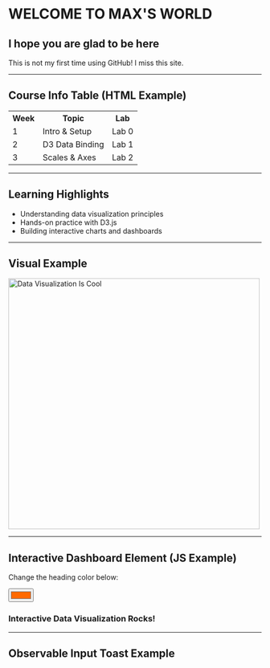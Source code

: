 # WELCOME TO MAX'S WORLD

## I hope you are glad to be here

This is not my first time using GitHub! I miss this site.

---

## Course Info Table (HTML Example)
<table>
  <tr>
    <th>Week</th>
    <th>Topic</th>
    <th>Lab</th>
  </tr>
  <tr>
    <td>1</td>
    <td>Intro & Setup</td>
    <td>Lab 0</td>
  </tr>
  <tr>
    <td>2</td>
    <td>D3 Data Binding</td>
    <td>Lab 1</td>
  </tr>
  <tr>
    <td>3</td>
    <td>Scales & Axes</td>
    <td>Lab 2</td>
  </tr>
</table>

---

## Learning Highlights
<ul>
  <li>Understanding data visualization principles</li>
  <li>Hands-on practice with D3.js</li>
  <li>Building interactive charts and dashboards</li>
</ul>

---

## Visual Example
<img src="https://s3-eu-central-1.amazonaws.com/euc-cdn.freshdesk.com/data/helpdesk/attachments/production/80125162144/original/LYc_NmbLV_lLf-ZQMumImQIfOM1yt5ZhQQ.png?1658772841" alt="Data Visualization Is Cool" width="500"/>

---

## Interactive Dashboard Element (JS Example)
<p>Change the heading color below:</p>

<input type="color" id="colorPicker" value="#ff6900">
<h3 id="demoText">Interactive Data Visualization Rocks!</h3>

<script>
  const picker = document.getElementById('colorPicker');
  const demoText = document.getElementById('demoText');
  picker.addEventListener('input', () => {
    demoText.style.color = picker.value;
  });
</script>

---

## Observable Input Toast Example
<div id="observable-input"></div>
<div id="toast"></div>

<script type="module">
  import * as Inputs from "https://cdn.jsdelivr.net/npm/@observablehq/inputs@0.10/dist/inputs.js";

  const container = document.getElementById("observable-input");
  const toast = document.getElementById("toast");

  const input = Inputs.text({
    label: "Say something:",
    placeholder: "Type and press Enter",
    width: "400px"
  });

  container.appendChild(input);

  input.addEventListener("change", () => {
    showToast(`You typed: ${input.value}`);
    input.value = "";
  });

  function showToast(msg) {
    toast.textContent = msg;
    toast.style.visibility = "visible";
    toast.style.opacity = "1";
    toast.style.position = "fixed";
    toast.style.bottom = "30px";
    toast.style.left = "50%";
    toast.style.transform = "translateX(-50%)";
    toast.style.background = "#ff6900";
    toast.style.color = "#fff";
    toast.style.padding = "10px 20px";
    toast.style.borderRadius = "4px";
    setTimeout(() => {
      toast.style.opacity = "0";
      setTimeout(() => (toast.style.visibility = "hidden"), 500);
    }, 2000);
  }
</script>
